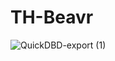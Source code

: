# TH-Beavr


![QuickDBD-export (1)](https://github.com/Mareenbck/TH-Beavr/assets/74983564/a7998c75-48aa-4acf-ac03-0c71a9f19b85)
